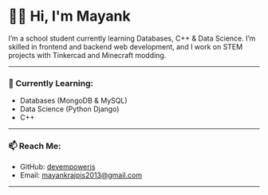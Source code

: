 # 👨‍💻 Hi, I'm Mayank

I’m a school student currently learning Databases, C++ & Data Science.  I’m skilled in frontend and backend web development, and I work on STEM projects with Tinkercad and Minecraft modding.

---

### 🧠 Currently Learning:
- Databases (MongoDB & MySQL) 
- Data Science (Python Django)
- C++ 

---

### 📫 Reach Me:
- GitHub: [devempowerjs](https://github.com/devempowerjs)
- Email: mayankrajpis2013@gmail.com

---
